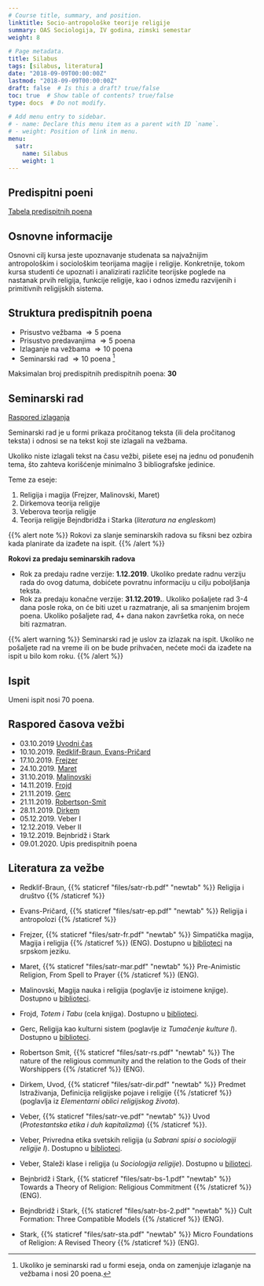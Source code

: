 ```yaml
---
# Course title, summary, and position.
linktitle: Socio-antropološke teorije religije
summary: OAS Sociologija, IV godina, zimski semestar
weight: 8

# Page metadata.
title: Silabus
tags: [silabus, literatura]
date: "2018-09-09T00:00:00Z"
lastmod: "2018-09-09T00:00:00Z"
draft: false  # Is this a draft? true/false
toc: true  # Show table of contents? true/false
type: docs  # Do not modify.

# Add menu entry to sidebar.
# - name: Declare this menu item as a parent with ID `name`.
# - weight: Position of link in menu.
menu:
  satr:
    name: Silabus
    weight: 1
---
```

## Predispitni poeni

[Tabela predispitnih poena](/courses/satr/satr-pip)


## Osnovne informacije

Osnovni cilj kursa jeste upoznavanje studenata sa najvažnijim antropološkim i sociološkim teorijama magije i religije. Konkretnije, tokom kursa studenti će upoznati i analizirati različite teorijske poglede na nastanak prvih religija, funkcije religije, kao i odnos između razvijenih i primitivnih religijskih sistema.

## Struktura predispitnih poena

- Prisustvo vežbama $\Rightarrow 5$ poena
- Prisustvo predavanjima $\Rightarrow 5$ poena
- Izlaganje na vežbama $\Rightarrow 10$ poena
- Seminarski rad $\Rightarrow 10$ poena [^1]

[^1]: Ukoliko je seminarski rad u formi eseja, onda on zamenjuje izlaganje na vežbama i nosi $20$ poena.

Maksimalan broj predispitnih predispitnih poena: **30**


## Seminarski rad

[Raspored izlaganja](https://docs.google.com/spreadsheets/d/128pSsIMFoJsbPq3L057K0suzfNtb5ykyx1SJcxh3g3s/edit#gid=0)

Seminarski rad je u formi prikaza pročitanog teksta (ili dela pročitanog teksta) i odnosi se na tekst koji ste izlagali na vežbama.

Ukoliko niste izlagali tekst na času vežbi, pišete esej na jednu od ponuđenih tema, što zahteva korišćenje minimalno 3 bibliografske jedinice.

Teme za eseje:

1. Religija i magija (Frejzer, Malinovski, Maret)
2. Dirkemova teorija religije
3. Veberova teorija religije
4. Teorija religije Bejndbridža i Starka (*literatura na engleskom*)


{{% alert note %}}
Rokovi za slanje seminarskih radova su fiksni bez ozbira kada planirate da izađete na ispit.
{{% /alert %}}

**Rokovi za predaju seminarskih radova**

- Rok za predaju radne verzije: **1.12.2019**. Ukoliko predate radnu verziju rada do ovog datuma, dobićete povratnu informaciju u cilju poboljšanja teksta.
- Rok za predaju konačne verzije: **31.12.2019.**. Ukoliko pošaljete rad 3-4 dana posle roka, on će biti uzet u razmatranje, ali sa smanjenim brojem poena. Ukoliko pošaljete rad, 4+ dana nakon završetka roka, on neće biti razmatran.

{{% alert warning %}}
Seminarski rad je uslov za izlazak na ispit. Ukoliko ne pošaljete rad na vreme ili on be bude prihvaćen, nećete moći da izađete na ispit u bilo kom roku.
{{% /alert %}}

## Ispit

Umeni ispit nosi $70$ poena.


## Raspored časova vežbi

- 03.10.2019  [Uvodni čas](/courses/satr/satr01)
- 10.10.2019. [Redklif-Braun, Evans-Pričard](/courses/satr/satr02)
- 17.10.2019. [Frejzer](/courses/satr/satr03)
- 24.10.2019. [Maret](/courses/satr/satr04)
- 31.10.2019. [Malinovski](/courses/satr/satr05)
- 14.11.2019. [Frojd](/courses/satr/satr06)
- 21.11.2019. [Gerc](/courses/satr/satr07)
- 21.11.2019. [Robertson-Smit](/courses/satr/satr08)
- 28.11.2019. [Dirkem](/courses/satr/satr09)
- 05.12.2019. Veber I
- 12.12.2019. Veber II
- 19.12.2019. Bejnbridž i Stark
- 09.01.2020. Upis predispitnih poena


## Literatura za vežbe

- Redklif-Braun, {{% staticref "files/satr-rb.pdf" "newtab" %}} Religija i društvo {{% /staticref %}}

- Evans-Pričard, {{% staticref "files/satr-ep.pdf" "newtab" %}} Religija i antropolozi {{% /staticref %}}

- Frejzer, {{% staticref "files/satr-fr.pdf" "newtab" %}} Simpatička magija, Magija i religija {{% /staticref %}} (ENG). Dostupno u [biblioteci](https://plus.sr.cobiss.net/opac7/bib/ffns-15/20088576) na srpskom jeziku.

- Maret, {{% staticref "files/satr-mar.pdf" "newtab" %}} Pre-Animistic Religion, From Spell to Prayer {{% /staticref %}} (ENG).

- Malinovski, Magija nauka i religija (poglavlje iz istoimene knjige). Dostupno u [biblioteci](https://plus.sr.cobiss.net/opac7/bib/ffns/55727367).

- Frojd, *Totem i Tabu* (cela knjiga). Dostupno u [biblioteci](https://plus.sr.cobiss.net/opac7/bib/ffns/79453964).

- Gerc, Religija kao kulturni sistem (poglavlje iz *Tumačenje kulture I*). Dostupno u [biblioteci](https://plus.sr.cobiss.net/opac7/bib/ffns-15/139425287).

- Robertson Smit, {{% staticref "files/satr-rs.pdf" "newtab" %}} The nature of the religious community and the relation to the Gods of their Worshippers {{% /staticref %}} (ENG).

- Dirkem, Uvod, {{% staticref "files/satr-dir.pdf" "newtab" %}} Predmet Istraživanja, Definicija religijske pojave i religije {{% /staticref %}} (poglavlja iz *Elementarni oblici religijskog života*).

- Veber, {{% staticref "files/satr-ve.pdf" "newtab" %}} Uvod (*Protestantska etika i duh kapitalizma*) {{% /staticref %}}.

- Veber, Privredna etika svetskih religija (u *Sabrani spisi o sociologiji religije I*). Dostupno u [biblioteci](https://plus.sr.cobiss.net/opac7/bib/ffns-15/76814348).

- Veber, Staleži klase i religija (u *Sociologija religije*). Dostupno u [bilioteci](https://plus.sr.cobiss.net/opac7/bib/ffns-15/298967303).

- Bejnbridž i Stark, {{% staticref "files/satr-bs-1.pdf" "newtab" %}} Towards a Theory of Religion: Religious Commitment {{% /staticref %}} (ENG).

- Bejndbridž i Stark, {{% staticref "files/satr-bs-2.pdf" "newtab" %}} Cult Formation: Three Compatible Models {{% /staticref %}} (ENG).

- Stark, {{% staticref "files/satr-sta.pdf" "newtab" %}} Micro Foundations of Religion: A Revised Theory {{% /staticref %}} (ENG).
